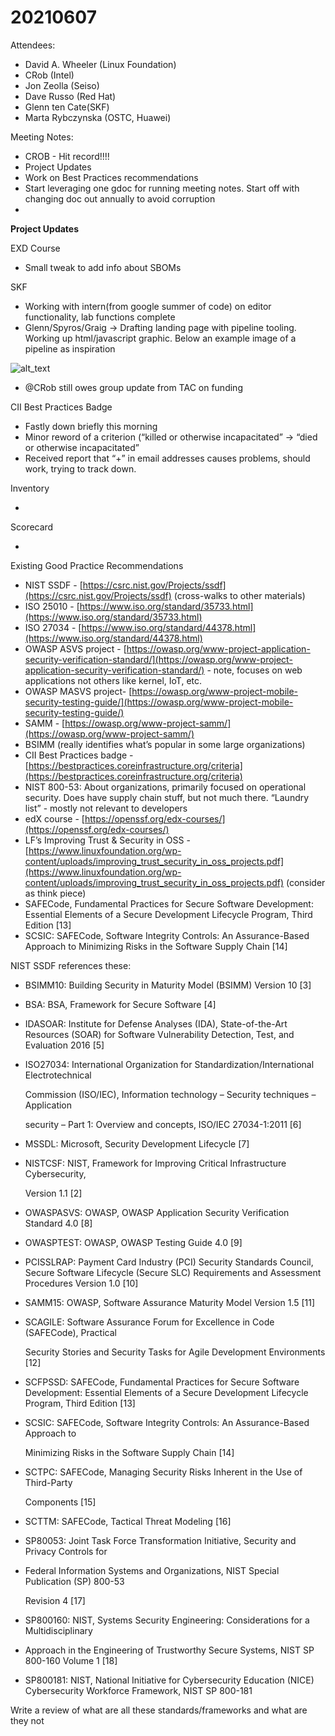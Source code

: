 # 20210607

Attendees:

* David A. Wheeler (Linux Foundation)
* CRob (Intel)
* Jon Zeolla (Seiso)
* Dave Russo (Red Hat)
* Glenn ten Cate(SKF)
* Marta Rybczynska (OSTC, Huawei)

Meeting Notes:

* CROB - Hit record!!!!
* Project Updates
* Work on Best Practices recommendations 
* Start leveraging one gdoc for running meeting notes.  Start off with changing doc out annually to avoid corruption
* 

**Project Updates**

EXD Course

*  Small tweak to add info about SBOMs

SKF

* Working with intern(from google summer of code) on editor functionality, lab functions complete
* Glenn/Spyros/Graig -> Drafting landing page with pipeline tooling.  Working up html/javascript graphic. Below an example image of a pipeline as inspiration

![alt_text](./assets/owaspdiagram.png)

* @CRob still owes group update from TAC on funding

CII Best Practices Badge

* Fastly down briefly this morning
* Minor reword of a criterion (“killed or otherwise incapacitated” -> “died or otherwise incapacitated”
* Received report that “+” in email addresses causes problems, should work, trying to track down.

Inventory

*  

Scorecard

*  

Existing Good Practice Recommendations

* NIST SSDF - [https://csrc.nist.gov/Projects/ssdf](https://csrc.nist.gov/Projects/ssdf)  (cross-walks to other materials)
* ISO 25010 - [https://www.iso.org/standard/35733.html](https://www.iso.org/standard/35733.html)
* ISO 27034 - [https://www.iso.org/standard/44378.html](https://www.iso.org/standard/44378.html)
* OWASP ASVS project - [https://owasp.org/www-project-application-security-verification-standard/](https://owasp.org/www-project-application-security-verification-standard/) - note, focuses on web applications not others like kernel, IoT, etc.
* OWASP MASVS project- [https://owasp.org/www-project-mobile-security-testing-guide/](https://owasp.org/www-project-mobile-security-testing-guide/)
* SAMM - [https://owasp.org/www-project-samm/](https://owasp.org/www-project-samm/) 
* BSIMM (really identifies what’s popular in some large organizations)
* CII Best Practices badge - [https://bestpractices.coreinfrastructure.org/criteria](https://bestpractices.coreinfrastructure.org/criteria)
* NIST 800-53: About organizations, primarily focused on operational security. Does have supply chain stuff, but not much there. “Laundry list” - mostly not relevant to developers
* edX course - [https://openssf.org/edx-courses/](https://openssf.org/edx-courses/)
* LF’s Improving Trust & Security  in OSS - [https://www.linuxfoundation.org/wp-content/uploads/improving_trust_security_in_oss_projects.pdf](https://www.linuxfoundation.org/wp-content/uploads/improving_trust_security_in_oss_projects.pdf) (consider as think piece)
* SAFECode, Fundamental Practices for Secure Software Development: Essential Elements of a Secure Development Lifecycle Program, Third Edition [13]
* SCSIC: SAFECode, Software Integrity Controls: An Assurance-Based Approach to Minimizing Risks in the Software Supply Chain [14]

NIST SSDF references these:

* BSIMM10: Building Security in Maturity Model (BSIMM) Version 10 [3]
* BSA: BSA, Framework for Secure Software [4]
* IDASOAR: Institute for Defense Analyses (IDA), State-of-the-Art Resources (SOAR) for Software Vulnerability Detection, Test, and Evaluation 2016 [5]
* ISO27034: International Organization for Standardization/International Electrotechnical

    Commission (ISO/IEC), Information technology – Security techniques – Application

    security – Part 1: Overview and concepts, ISO/IEC 27034-1:2011 [6]

* MSSDL: Microsoft, Security Development Lifecycle [7]
* NISTCSF: NIST, Framework for Improving Critical Infrastructure Cybersecurity,

    Version 1.1 [2]

* OWASPASVS: OWASP, OWASP Application Security Verification Standard 4.0 [8]
* OWASPTEST: OWASP, OWASP Testing Guide 4.0 [9]
* PCISSLRAP: Payment Card Industry (PCI) Security Standards Council, Secure Software Lifecycle (Secure SLC) Requirements and Assessment Procedures Version 1.0 [10]
* SAMM15: OWASP, Software Assurance Maturity Model Version 1.5 [11]
* SCAGILE: Software Assurance Forum for Excellence in Code (SAFECode), Practical

    Security Stories and Security Tasks for Agile Development Environments [12]

* SCFPSSD: SAFECode, Fundamental Practices for Secure Software Development: Essential Elements of a Secure Development Lifecycle Program, Third Edition [13]
* SCSIC: SAFECode, Software Integrity Controls: An Assurance-Based Approach to

    Minimizing Risks in the Software Supply Chain [14]

* SCTPC: SAFECode, Managing Security Risks Inherent in the Use of Third-Party

    Components [15]

* SCTTM: SAFECode, Tactical Threat Modeling [16]
* SP80053: Joint Task Force Transformation Initiative, Security and Privacy Controls for
* Federal Information Systems and Organizations, NIST Special Publication (SP) 800-53

    Revision 4 [17]

* SP800160: NIST, Systems Security Engineering: Considerations for a Multidisciplinary
* Approach in the Engineering of Trustworthy Secure Systems, NIST SP 800-160 Volume 1 [18]
* SP800181: NIST, National Initiative for Cybersecurity Education (NICE) Cybersecurity Workforce Framework, NIST SP 800-181

Write a review of what are all these standards/frameworks and what are they not
